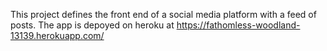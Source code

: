 This project defines the front end of a social media platform with a feed of posts. The app is depoyed on heroku at https://fathomless-woodland-13139.herokuapp.com/
